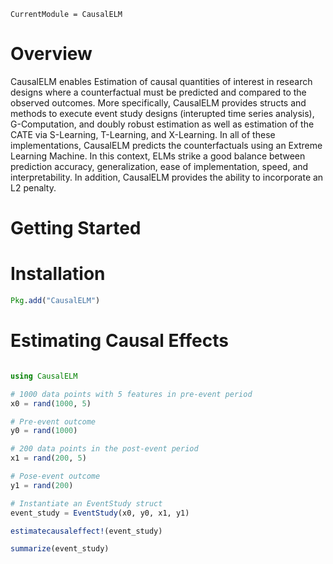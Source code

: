 ```@meta
CurrentModule = CausalELM
```

# Overview

CausalELM enables Estimation of causal quantities of interest in research designs where a 
counterfactual must be predicted and compared to the observed outcomes. More specifically, 
CausalELM provides structs and methods to execute event study designs (interupted time 
series analysis), G-Computation, and doubly robust estimation as well as estimation of the 
CATE via S-Learning, T-Learning, and X-Learning. In all of these implementations, CausalELM 
predicts the counterfactuals using an Extreme Learning Machine. In this context, ELMs strike
a good balance between prediction accuracy, generalization, ease of implementation, speed, 
and interpretability. In addition, CausalELM provides the ability to incorporate an L2 
penalty.

# Getting Started

# Installation
```julia
Pkg.add("CausalELM")
```

# Estimating Causal Effects
```julia

using CausalELM

# 1000 data points with 5 features in pre-event period
x0 = rand(1000, 5)

# Pre-event outcome
y0 = rand(1000)

# 200 data points in the post-event period
x1 = rand(200, 5)

# Pose-event outcome
y1 = rand(200)

# Instantiate an EventStudy struct
event_study = EventStudy(x0, y0, x1, y1)

estimatecausaleffect!(event_study)

summarize(event_study)
```

